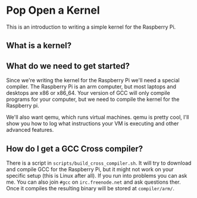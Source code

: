 Pop Open a Kernel
=================

This is an introduction to writing a simple kernel for the Raspberry Pi.

What is a kernel?
-----------------


What do we need to get started?
-------------------------------
Since we're writing the kernel for the Raspberry Pi we'll need a special
compiler. The Raspberry Pi is an arm computer, but most laptops and desktops
are x86 or x86_64. Your version of GCC will only compile programs for your
computer, but we need to compile the kernel for the Raspberry pi.

We'll also want qemu, which runs virtual machines. qemu is pretty cool, I'll
show you how to log what instructions your VM is executing and other advanced
features.

How do I get a GCC Cross compiler?
----------------------------------
There is a script in `scripts/build_cross_compiler.sh`. It will try to
download and compile GCC for the Raspberry Pi, but it might not work on your
specific setup (this is Linux after all).
If you run into problems you can ask me. You can also join `#gcc` on
`irc.freenode.net` and ask questions ther.
Once it compiles the resulting binary will be stored at `compiler/arm/`.



